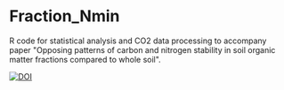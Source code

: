 # Fraction_Nmin
R code for statistical analysis and CO2 data processing to accompany paper "Opposing patterns of carbon and nitrogen stability in soil organic matter fractions compared to whole soil".

[![DOI](https://zenodo.org/badge/791612744.svg)](https://zenodo.org/doi/10.5281/zenodo.11063487) 

